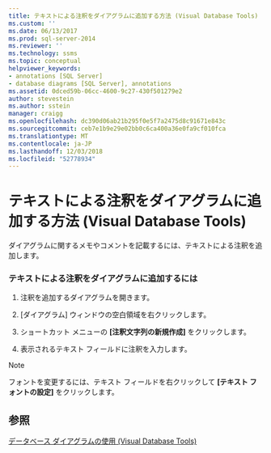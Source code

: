 ```yaml
---
title: テキストによる注釈をダイアグラムに追加する方法 (Visual Database Tools) | Microsoft Docs
ms.custom: ''
ms.date: 06/13/2017
ms.prod: sql-server-2014
ms.reviewer: ''
ms.technology: ssms
ms.topic: conceptual
helpviewer_keywords:
- annotations [SQL Server]
- database diagrams [SQL Server], annotations
ms.assetid: 0dced59b-06cc-4600-9c27-430f501279e2
author: stevestein
ms.author: sstein
manager: craigg
ms.openlocfilehash: dc390d06ab21b295f0e5f7a2475d8c91671e843c
ms.sourcegitcommit: ceb7e1b9e29e02bb0c6ca400a36e0fa9cf010fca
ms.translationtype: MT
ms.contentlocale: ja-JP
ms.lasthandoff: 12/03/2018
ms.locfileid: "52778934"
---
```

# <a name="add-text-annotations-to-diagrams-visual-database-tools"></a>テキストによる注釈をダイアグラムに追加する方法 (Visual Database Tools)
  ダイアグラムに関するメモやコメントを記載するには、テキストによる注釈を追加します。  
  
### <a name="to-add-text-annotations-to-diagrams"></a>テキストによる注釈をダイアグラムに追加するには  
  
1.  注釈を追加するダイアグラムを開きます。  
  
2.  [ダイアグラム] ウィンドウの空白領域を右クリックします。  
  
3.  ショートカット メニューの **[注釈文字列の新規作成]** をクリックします。  
  
4.  表示されるテキスト フィールドに注釈を入力します。  
  
> [!NOTE]  
>  フォントを変更するには、テキスト フィールドを右クリックして **[テキスト フォントの設定]** をクリックします。  
  
## <a name="see-also"></a>参照  
 [データベース ダイアグラムの使用 (Visual Database Tools)](visual-database-tools.md)  
  
  
